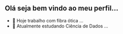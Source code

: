## Olá seja bem vindo ao meu perfil...

- 🔭 Hoje trabalho com fibra ótica ...
- 🌱 Atualmente estudando Ciência de Dados ...

